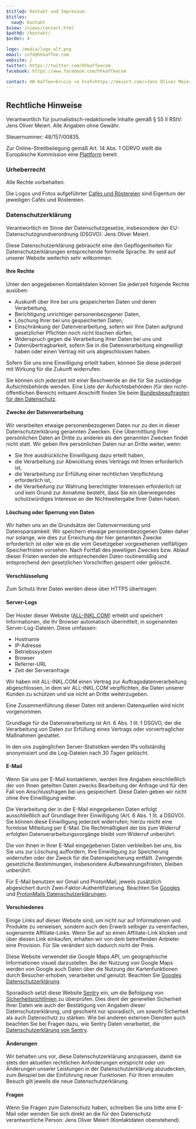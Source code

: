 ```yaml
---
$title@: Kontakt und Impressum
$titles:
  nav@: Kontakt
$view: /views/contact.html
$path@: /kontakt/
$order: 4

logo: /media/logo-alt.png
email: info@hhkaffee.com
website: /
twitter: https://twitter.com/hhkaffeecom
facebook: https://www.facebook.com/hhkaffeecom

contact: HH Kaffee<br>c/o <a href=https://meiert.com/>Jens Oliver Meiert</a><br>Bäckerbreitergang 18<br>20355 Hamburg<br><a href=tel:+49-157-50117717>0157-50117717</a>
---
```


## Rechtliche Hinweise

Verantwortlich für journalistisch-redaktionelle Inhalte gemäß §&nbsp;55 II RStV: Jens Oliver Meiert. Alle Angaben ohne Gewähr.

Steuernummer: 48/157/00835.

Zur Online-Streitbeilegung gemäß Art.&nbsp;14 Abs.&nbsp;1 ODRVO stellt die Europäische Kommission eine [Plattform](https://ec.europa.eu/consumers/odr/) bereit.

### Urheberrecht

Alle Rechte vorbehalten.

Die Logos und Fotos aufgeführter [Cafés und Röstereien]([url('/content/pages/cafes.md')]) sind Eigentum der jeweiligen Cafés und Röstereien.

### Datenschutzerklärung

Verantwortlich im Sinne der Datenschutzgesetze, insbesondere der EU-Datenschutzgrundverordnung (DSGVO): Jens Oliver Meiert.

Diese Datenschutzerklärung gebraucht eine den Gepflogenheiten für Datenschutzerklärungen entsprechende formelle Sprache. Ihr seid auf unserer Website weiterhin sehr willkommen.

#### Ihre Rechte

Unter den angegebenen Kontaktdaten können Sie jederzeit folgende Rechte ausüben:

* Auskunft über Ihre bei uns gespeicherten Daten und deren Verarbeitung,
* Berichtigung unrichtiger personenbezogener Daten,
* Löschung Ihrer bei uns gespeicherten Daten,
* Einschränkung der Datenverarbeitung, sofern wir Ihre Daten aufgrund gesetzlicher Pflichten noch nicht löschen dürfen,
* Widerspruch gegen die Verarbeitung Ihrer Daten bei uns und
* Datenübertragbarkeit, sofern Sie in die Datenverarbeitung eingewilligt haben oder einen Vertrag mit uns abgeschlossen haben.

Sofern Sie uns eine Einwilligung erteilt haben, können Sie diese jederzeit mit Wirkung für die Zukunft widerrufen.

Sie können sich jederzeit mit einer Beschwerde an die für Sie zuständige Aufsichtsbehörde wenden. Eine Liste der Aufsichtsbehörden (für den nicht-öffentlichen Bereich) mitsamt Anschrift finden Sie beim [Bundesbeauftragten für den Datenschutz](https://www.bfdi.bund.de/DE/Infothek/Anschriften_Links/anschriften_links-node.html).

#### Zwecke der Datenverarbeitung

Wir verarbeiten etwaige personenbezogenen Daten nur zu den in dieser Datenschutzerklärung genannten Zwecken. Eine Übermittlung Ihrer persönlichen Daten an Dritte zu anderen als den genannten Zwecken findet nicht statt. Wir geben Ihre persönlichen Daten nur an Dritte weiter, wenn:

* Sie Ihre ausdrückliche Einwilligung dazu erteilt haben,
* die Verarbeitung zur Abwicklung eines Vertrags mit Ihnen erforderlich ist,
* die Verarbeitung zur Erfüllung einer rechtlichen Verpflichtung erforderlich ist,
* die Verarbeitung zur Wahrung berechtigter Interessen erforderlich ist und kein Grund zur Annahme besteht, dass Sie ein überwiegendes schutzwürdiges Interesse an der Nichtweitergabe Ihrer Daten haben.

#### Löschung oder Sperrung von Daten

Wir halten uns an die Grundsätze der Datenvermeidung und Datensparsamkeit. Wir speichern etwaige personenbezogenen Daten daher nur solange, wie dies zur Erreichung der hier genannten Zwecke erforderlich ist oder wie es die vom Gesetzgeber vorgesehenen vielfältigen Speicherfristen vorsehen. Nach Fortfall des jeweiligen Zweckes bzw. Ablauf dieser Fristen werden die entsprechenden Daten routinemäßig und entsprechend den gesetzlichen Vorschriften gesperrt oder gelöscht.

#### Verschlüsselung

Zum Schutz Ihrer Daten werden diese über HTTPS übertragen.

#### Server-Logs

Der Hoster dieser Website ([ALL-INKL.COM](https://all-inkl.com/PA68572347FA65)) erhebt und speichert Informationen, die Ihr Browser automatisch übermittelt, in sogenannten Server-Log-Dateien. Diese umfassen:

* Hostname
* IP-Adresse
* Betriebssystem
* Browser
* Referrer-URL
* Zeit der Serveranfrage

Wir haben mit ALL-INKL.COM einen Vertrag zur Auftragsdatenverarbeitung abgeschlossen, in dem wir ALL-INKL.COM verpflichten, die Daten unserer Kunden zu schützen und sie nicht an Dritte weiterzugeben.

Eine Zusammenführung dieser Daten mit anderen Datenquellen wird nicht vorgenommen.

Grundlage für die Datenverarbeitung ist Art.&nbsp;6 Abs.&nbsp;1 lit.&nbsp;f DSGVO, der die Verarbeitung von Daten zur Erfüllung eines Vertrags oder vorvertraglicher Maßnahmen gestattet.

In den uns zugänglichen Server-Statistiken werden IPs vollständig anonymisiert und die Log-Dateien nach 30 Tagen gelöscht.

#### E-Mail

Wenn Sie uns per E-Mail kontaktieren, werden Ihre Angaben einschließlich der von Ihnen geteilten Daten zwecks Bearbeitung der Anfrage und für den Fall von Anschlussfragen bei uns gespeichert. Diese Daten geben wir nicht ohne Ihre Einwilligung weiter.

Die Verarbeitung der in der E-Mail eingegebenen Daten erfolgt ausschließlich auf Grundlage Ihrer Einwilligung (Art.&nbsp;6 Abs.&nbsp;1 lit.&nbsp;a DSGVO). Sie können diese Einwilligung jederzeit widerrufen; hierzu reicht eine formlose Mitteilung per E-Mail. Die Rechtmäßigkeit der bis zum Widerruf erfolgten Datenverarbeitungsvorgänge bleibt vom Widerruf unberührt.

Die von Ihnen in Ihrer E-Mail eingegebenen Daten verbleiben bei uns, bis Sie uns zur Löschung auffordern, Ihre Einwilligung zur Speicherung widerrufen oder der Zweck für die Datenspeicherung entfällt. Zwingende gesetzliche Bestimmungen, insbesondere Aufbewahrungsfristen, bleiben unberührt.

Für E-Mail benutzen wir Gmail und ProtonMail, jeweils zusätzlich abgesichert durch Zwei-Faktor-Authentifizierung. Beachten Sie [Googles](https://policies.google.com/privacy) und [ProtonMails Datenschutzerklärungen](https://protonmail.com/de/privacy-policy).

#### Verschiedenes

Einige Links auf dieser Website sind, um nicht nur auf Informationen und Produkte zu verweisen, sondern auch den Erwerb selbiger zu vereinfachen, sogenannte Affiliate-Links. Wenn Sie auf so einen Affiliate-Link klicken und über diesen Link einkaufen, erhalten wir von dem betreffenden Anbieter eine Provision. Für Sie verändert sich dadurch nicht der Preis.

Diese Website verwendet die Google Maps API, um geographische Informationen visuell darzustellen. Bei der Nutzung von Google Maps werden von Google auch Daten über die Nutzung der Kartenfunktionen durch Besucher erhoben, verarbeitet und genutzt. Beachten Sie [Googles Datenschutzerklärung](https://policies.google.com/privacy).

Sporadisch setzt diese Website [Sentry](https://sentry.io/) ein, um die Befolgung von [Sicherheitsrichtlinien](https://de.wikipedia.org/wiki/Content_Security_Policy) zu überprüfen. Dies dient der generellen Sicherheit Ihrer Daten wie auch der Bestätigung von Angaben dieser Datenschutzerklärung, und geschieht nur sporadisch, um sowohl Sicherheit als auch Datenschutz zu stärken. Wie bei anderen externen Diensten auch beachten Sie bei Fragen dazu, wie Sentry Daten verarbeitet, die [Datenschutzerklärung von Sentry](https://sentry.io/privacy/).

#### Änderungen

Wir behalten uns vor, diese Datenschutzerklärung anzupassen, damit sie stets den aktuellen rechtlichen Anforderungen entspricht oder um Änderungen unserer Leistungen in der Datenschutzerklärung abzudecken, zum Beispiel bei der Einführung neuer Funktionen. Für Ihren erneuten Besuch gilt jeweils die neue Datenschutzerklärung.

#### Fragen

Wenn Sie Fragen zum Datenschutz haben, schreiben Sie uns bitte eine E-Mail oder wenden Sie sich direkt an die für den Datenschutz verantwortliche Person: Jens Oliver Meiert (Kontaktdaten obenstehend).
